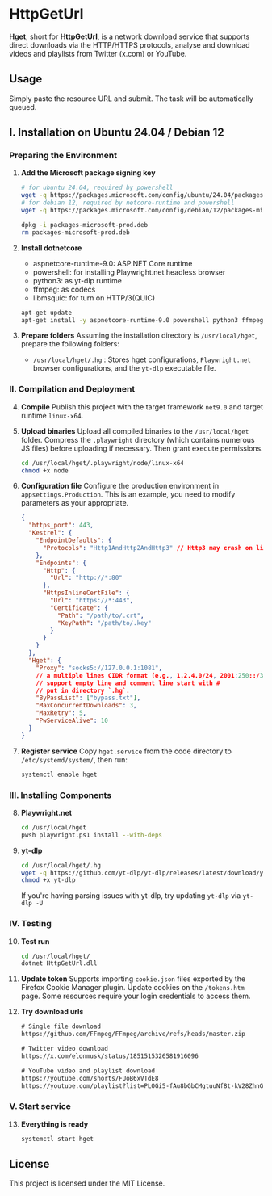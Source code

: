 # HttpGetUrl

**Hget**, short for **HttpGetUrl**, is a network download service that supports direct downloads via the HTTP/HTTPS protocols, analyse and download videos and playlists from Twitter (x.com) or YouTube.

## Usage

Simply paste the resource URL and submit. The task will be automatically queued.

## I. Installation on Ubuntu 24.04 / Debian 12

### Preparing the Environment

1. **Add the Microsoft package signing key**

   ```sh
   # for ubuntu 24.04, required by powershell
   wget -q https://packages.microsoft.com/config/ubuntu/24.04/packages-microsoft-prod.deb
   # for debian 12, required by netcore-runtime and powershell
   wget -q https://packages.microsoft.com/config/debian/12/packages-microsoft-prod.deb

   dpkg -i packages-microsoft-prod.deb
   rm packages-microsoft-prod.deb
   ```

2. **Install dotnetcore**

   - aspnetcore-runtime-9.0: ASP.NET Core runtime
   - powershell: for installing Playwright.net headless browser
   - python3: as yt-dlp runtime
   - ffmpeg: as codecs
   - libmsquic: for turn on HTTP/3(QUIC)
   ```sh
   apt-get update
   apt-get install -y aspnetcore-runtime-9.0 powershell python3 ffmpeg libmsquic
   ```

3. **Prepare folders**
   Assuming the installation directory is `/usr/local/hget`, prepare the following folders:
   - `/usr/local/hget/.hg` : Stores hget configurations, `Playwright.net` browser configurations, and the `yt-dlp` executable file.

### II. Compilation and Deployment

4. **Compile**
   Publish this project with the target framework `net9.0` and target runtime `linux-x64`.

5. **Upload binaries**
   Upload all compiled binaries to the `/usr/local/hget` folder. Compress the `.playwright` directory (which contains numerous JS files) before uploading if necessary. Then grant execute permissions.
   ```sh
   cd /usr/local/hget/.playwright/node/linux-x64
   chmod +x node
   ```

6. **Configuration file**
   Configure the production environment in `appsettings.Production`. This is an example, you need to modify parameters as your appropriate.
   ```json
   {
     "https_port": 443,
     "Kestrel": {
       "EndpointDefaults": {
         "Protocols": "Http1AndHttp2AndHttp3" // Http3 may crash on linux ruleless
       },
       "Endpoints": {
         "Http": {
           "Url": "http://*:80"
         },
         "HttpsInlineCertFile": {
           "Url": "https://*:443",
           "Certificate": {
             "Path": "/path/to/.crt",
             "KeyPath": "/path/to/.key"
           }
         }
       }
     },
     "Hget": {
       "Proxy": "socks5://127.0.0.1:1081",
       // a multiple lines CIDR format (e.g., 1.2.4.0/24, 2001:250::/35) file,
       // support empty line and comment line start with #
       // put in directory `.hg`.
       "ByPassList": ["bypass.txt"],
       "MaxConcurrentDownloads": 3,
       "MaxRetry": 5,
       "PwServiceAlive": 10
     }
   }
   ```

7. **Register service**
   Copy `hget.service` from the code directory to `/etc/systemd/system/`, then run:
   ```sh
   systemctl enable hget
   ```

### III. Installing Components

8. **Playwright.net**
   ```sh
   cd /usr/local/hget
   pwsh playwright.ps1 install --with-deps
   ```

9. **yt-dlp**
   ```sh
   cd /usr/local/hget/.hg
   wget -q https://github.com/yt-dlp/yt-dlp/releases/latest/download/yt-dlp
   chmod +x yt-dlp
   ```
   If you're having parsing issues with yt-dlp, try updating `yt-dlp` via `yt-dlp -U`

### IV. Testing

10. **Test run**
    ```sh
    cd /usr/local/hget/
    dotnet HttpGetUrl.dll
    ```

11. **Update token**
    Supports importing `cookie.json` files exported by the Firefox Cookie Manager plugin. Update cookies on the `/tokens.htm` page. Some resources require your login credentials to access them.

12. **Try download urls**
    ```txt
    # Single file download
    https://github.com/FFmpeg/FFmpeg/archive/refs/heads/master.zip

    # Twitter video download
    https://x.com/elonmusk/status/1851515326581916096

    # YouTube video and playlist download
    https://youtube.com/shorts/FUoB6xVTdE8
    https://youtube.com/playlist?list=PLOGi5-fAu8bGbCMgtuuNf8t-kV28ZhnGa
    ```

### V. Start service

13. **Everything is ready**
    ```sh
    systemctl start hget
    ```

## License

This project is licensed under the MIT License.
